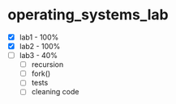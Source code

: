 # operating_systems_lab

- [x] lab1 - 100%
- [x] lab2 - 100%
- [ ] lab3 - 40%
  - [ ] recursion
  - [ ] fork()
  - [ ] tests
  - [ ] cleaning code
